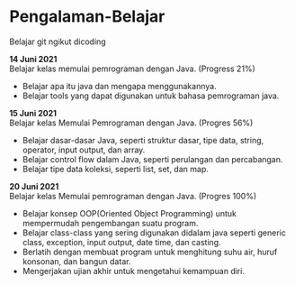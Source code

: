 # Pengalaman-Belajar
Belajar git ngikut dicoding

**14 Juni 2021**  
Belajar kelas memulai pemrograman dengan Java. (Progress 21%)
  * Belajar apa itu java dan mengapa menggunakannya.
  * Belajar tools yang dapat digunakan untuk bahasa pemrograman java.

**15 Juni 2021**  
Belajar kelas Memulai Pemrograman dengan Java. (Progres 56%)
  * Belajar dasar-dasar Java, seperti struktur dasar, tipe data, string, operator, input output, dan array.
  * Belajar control flow dalam Java, seperti perulangan dan percabangan.
  * Belajar tipe data koleksi, seperti list, set, dan map.

**20 Juni 2021**  
Belajar kelas Memulai pemrograman dengan Java. (Progres 100%)
 * Belajar konsep OOP(Oriented Object Programming) untuk mempermudah pengembangan suatu program.
 * Belajar class-class yang sering digunakan didalam java seperti generic class, exception, input output, date time, dan casting.
 * Berlatih dengan membuat program untuk menghitung suhu air, huruf konsonan, dan bangun datar.
 * Mengerjakan ujian akhir untuk mengetahui kemampuan diri.
